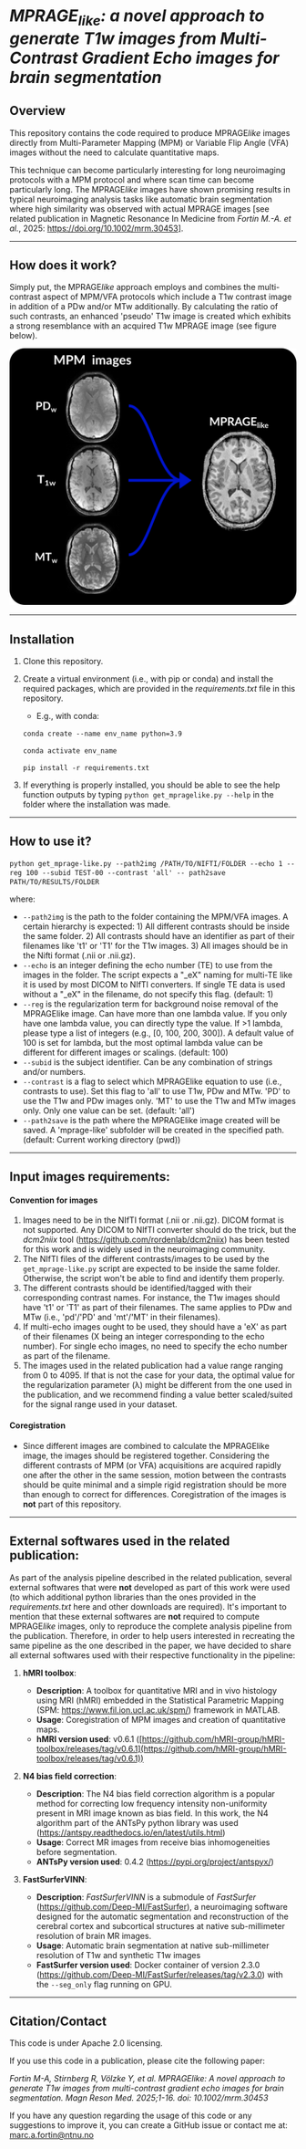 # *MPRAGE<sub>like</sub>: a novel approach to generate T1w images from Multi-Contrast Gradient Echo images for brain segmentation* 


## Overview

This repository contains the code required to produce MPRAGE*like* images directly from Multi-Parameter Mapping (MPM) or Variable Flip Angle (VFA) images without the need to calculate quantitative maps. 

This technique can become particularly interesting for long neuroimaging protocols with a MPM protocol and where scan time can become particularly long. The MPRAGE*like* images have shown promising results in typical neuroimaging analysis tasks like automatic brain segmentation where high similarity was observed with actual MPRAGE images [see related publication in Magnetic Resonance In Medicine from *Fortin 
M.-A. et al.*, 2025: https://doi.org/10.1002/mrm.30453]. 

---

## How does it work?

Simply put, the MPRAGE*like* approach employs and combines the multi-contrast aspect of MPM/VFA protocols which include a T1w contrast image in addition of a PDw and/or MTw additionally. By calculating the ratio of such contrasts, an enhanced 'pseudo' T1w image is created which exhibits a strong 
resemblance with an acquired T1w MPRAGE image (see figure below). 

![Figure to show an example MPRAGElike image](fig-for-repo.png)

---

## Installation

1. Clone this repository.
2. Create a virtual environment (i.e., with pip or conda) and install the required packages, which are provided in the *requirements.txt* file in this repository.

   - E.g., with conda:
   ```
   conda create --name env_name python=3.9
   ```
   ```
   conda activate env_name 
   ```
   ```
   pip install -r requirements.txt
   ```
3. If everything is properly installed, you should be able to see the help function outputs by typing ```python get_mpragelike.py --help``` in the folder where the installation was made.  

---

## How to use it?

```
python get_mprage-like.py --path2img /PATH/TO/NIFTI/FOLDER --echo 1 --reg 100 --subid TEST-00 --contrast 'all' -- path2save PATH/TO/RESULTS/FOLDER 
```

where: 

- `--path2img` is the path to the folder containing the MPM/VFA images. A certain hierarchy is expected: 1) All different contrasts should be inside the same folder. 2) All contrasts should have an identifier as part of their filenames like 't1' or 'T1' for the T1w images. 3) All images should be 
  in the Nifti format (.nii or .nii.gz).
- `--echo` is an integer defining the echo number (TE) to use from the images in the folder. The script expects a "_eX" naming for multi-TE like it is used by most DICOM to NIfTI converters. If single TE data is used without a "_eX" in the filename, do not specify this flag. (default: 1)
- `--reg` is the regularization term for background noise removal of the MPRAGElike image. Can have more than one lambda value. If you only have one lambda value, you can directly type the value. If >1 lambda, please  type a list of integers (e.g., [0, 100, 200, 300]). A default value of 
  100 is set for lambda, but the most optimal lambda value can be different for different images or scalings. (default: 100)
- `--subid` is the subject identifier. Can be any combination of strings and/or numbers. 
- `--contrast` is a flag to select which MPRAGElike equation to use (i.e., contrasts to use). Set this flag to 'all' to use T1w, PDw and MTw. 'PD' to use the T1w and PDw images only. 'MT' to use the T1w and MTw images only.  Only one value can be set. (default: 'all')
- `--path2save` is the path where the MPRAGElike image created will be saved. A 'mprage-like' subfolder will be created in the specified path. (default: Current working directory (pwd))

---

## Input images requirements:

#### Convention for images

  1) Images need to be in the NIfTI format (.nii or .nii.gz). DICOM format is not supported. Any DICOM to NIfTI converter should do the trick, but the *dcm2niix* tool (https://github.com/rordenlab/dcm2niix) has been tested for this work and is widely used in the neuroimaging community. 
  2) The NIfTI files of the different contrasts/images to be used by the ```get_mprage-like.py``` script are expected to be inside the same folder. Otherwise, the script won't be able to find and identify them properly.
  3) The different contrasts should be identified/tagged with their corresponding contrast names. For instance, the T1w images should have 't1' or 'T1' as part of their filenames. The same applies to PDw and MTw (i.e., 'pd'/'PD' and 'mt'/'MT' in their filenames).
  4) If multi-echo images ought to be used, they should have a 'eX' as part of their filenames (X being an integer corresponding to the echo number). For single echo images, no need to specify the echo number as part of the filename.
  5) The images used in the related publication had a value range ranging from 0 to 4095. If that is not the case for your data, the optimal value for the regularization parameter (&lambda;) might be different from the one used in the publication, and we recommend finding a value better scaled/suited for the signal range used in your dataset.

#### Coregistration

- Since different images are combined to calculate the MPRAGElike image, the images should be registered together. Considering the different contrasts of MPM (or VFA) acquisitions are acquired rapidly one after the other in the 
  same session, motion between the contrasts should be quite minimal and a simple rigid registration should be more than enough to correct for differences. Coregistration of the images is **not** part of this repository. 

---

## External softwares used in the related publication:

As part of the analysis pipeline described in the related publication, several external softwares that were **not** developed as part of this work were used (to which additional python libraries than the ones provided in the *requirements.txt* here and other downloads are required). It's important to mention that these external softwares are **not** required to compute MPRAGE*like* images, only to reproduce the complete analysis pipeline from the publication.
  Therefore, in order to help users interested in recreating the same pipeline as the one described in the paper, we have decided to share all external softwares used with their respective functionality in the pipeline: 


1) **hMRI toolbox**:

   - **Description**: A toolbox for quantitative MRI and in vivo histology using MRI (hMRI) embedded in the Statistical Parametric Mapping (SPM: https://www.fil.ion.ucl.ac.uk/spm/) framework in MATLAB.
   - **Usage**: Coregistration of MPM images and creation of quantitative maps.
   - **hMRI version used**: v0.6.1 ([https://github.com/hMRI-group/hMRI-toolbox/releases/tag/v0.6.1](https://github.com/hMRI-group/hMRI-toolbox/releases/tag/v0.6.1))

2) **N4 bias field correction**:

   - **Description**: The N4 bias field correction algorithm is a popular method for correcting low frequency intensity non-uniformity present in MRI image known as bias field. In this work, the N4 algorithm part of the ANTsPy python library was used (https://antspy.readthedocs.io/en/latest/utils.html) 
   - **Usage**: Correct MR images from receive bias inhomogeneities before segmentation.
   - **ANTsPy version used**: 0.4.2 (https://pypi.org/project/antspyx/)

3) **FastSurferVINN**:

   - **Description**: *FastSurferVINN* is a submodule of *FastSurfer* (https://github.com/Deep-MI/FastSurfer), a neuroimaging software designed for the automatic segmentation and reconstruction of the cerebral cortex and subcortical structures at native sub-millimeter resolution of brain MR images.
   - **Usage**: Automatic brain segmentation at native sub-millimeter resolution of T1w and synthetic T1w images
   - **FastSurfer version used**: Docker container of version 2.3.0 (https://github.com/Deep-MI/FastSurfer/releases/tag/v2.3.0) with the `--seg_only` flag running on GPU. 

---

## Citation/Contact

This code is under Apache 2.0 licensing.

If you use this code in a publication, please cite the following paper:

*Fortin M-A, Stirnberg R, Völzke Y, et al. MPRAGElike: A novel approach to generate T1w images from multi-contrast gradient echo images for brain segmentation. Magn Reson Med. 2025;1-16. doi: 10.1002/mrm.30453*

If you have any question regarding the usage of this code or any suggestions to improve it, you can create a GitHub issue or contact me at: marc.a.fortin@ntnu.no



